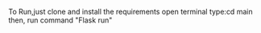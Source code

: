 
To Run,just clone and
install the requirements
open terminal type:cd main
then,
run command "Flask run"
